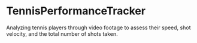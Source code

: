 # TennisPerformanceTracker
Analyzing tennis players through video footage to assess their speed, shot velocity, and the total number of shots taken.
